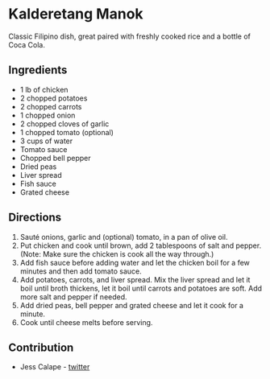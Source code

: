 # Kalderetang Manok

Classic Filipino dish, great paired with freshly cooked rice and a bottle of Coca Cola.

## Ingredients

- 1 lb of chicken
- 2 chopped potatoes
- 2 chopped carrots
- 1 chopped onion
- 2 chopped cloves of garlic
- 1 chopped tomato (optional)
- 3 cups of water
- Tomato sauce
- Chopped bell pepper
- Dried peas
- Liver spread
- Fish sauce
- Grated cheese

## Directions

1. Sauté onions, garlic and (optional) tomato, in a pan of olive oil.   
2. Put chicken and cook until brown, add 2 tablespoons of salt and pepper. (Note: Make sure the chicken is cook all the way through.)
3. Add fish sauce before adding water and let the chicken boil for a few minutes and then add tomato sauce. 
4. Add potatoes, carrots, and liver spread. Mix the liver spread and let it boil until broth thickens, let it boil until carrots and potatoes are soft. Add more salt and pepper if needed.
5. Add dried peas, bell pepper and grated cheese and let it cook for a minute.  
6. Cook until cheese melts before serving. 

## Contribution

- Jess Calape - [twitter](https://twitter.com/justjess1128)